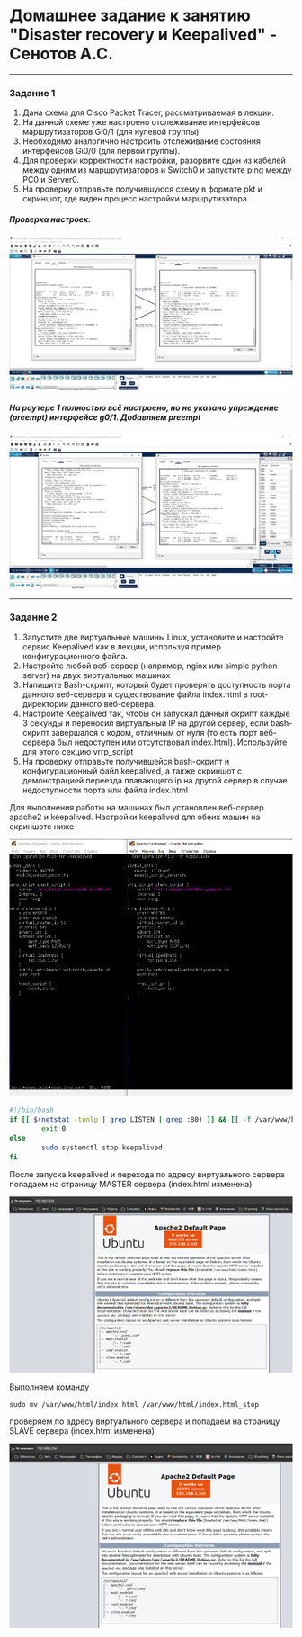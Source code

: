 # Домашнее задание к занятию "Disaster recovery и Keepalived" - Сенотов А.С.

   
---

### Задание 1

1. Дана схема для Cisco Packet Tracer, рассматриваемая в лекции.
2. На данной схеме уже настроено отслеживание интерфейсов маршрутизаторов Gi0/1 (для нулевой группы)
3. Необходимо аналогично настроить отслеживание состояния интерфейсов Gi0/0 (для первой группы).
4. Для проверки корректности настройки, разорвите один из кабелей между одним из маршрутизаторов и Switch0 и запустите ping между PC0 и Server0.
5. На проверку отправьте получившуюся схему в формате pkt и скриншот, где виден процесс настройки маршрутизатора.
 
##### Проверка настроек. 

![до настройки](img/1.1.png)

##### На роутере 1 полностью всё настроено, но не указано упреждение (preempt) интерфейсе g0/1. Добавляем preempt

![после настройки](img/1.2.png)

---

### Задание 2

1. Запустите две виртуальные машины Linux, установите и настройте сервис Keepalived как в лекции, используя пример конфигурационного файла.
2. Настройте любой веб-сервер (например, nginx или simple python server) на двух виртуальных машинах
3. Напишите Bash-скрипт, который будет проверять доступность порта данного веб-сервера и существование файла index.html в root-директории данного веб-сервера.
4. Настройте Keepalived так, чтобы он запускал данный скрипт каждые 3 секунды и переносил виртуальный IP на другой сервер, если bash-скрипт завершался с кодом, отличным от нуля (то есть порт веб-сервера был недоступен или отсутствовал index.html). Используйте для этого секцию vrrp_script
5. На проверку отправьте получившейся bash-скрипт и конфигурационный файл keepalived, а также скриншот с демонстрацией переезда плавающего ip на другой сервер в случае недоступности порта или файла index.html

Для выполнения работы на машинах был установлен веб-сервер apache2 и keepalived.
Настройки keepalived для обеих машин на скриншоте ниже

![настройки keepalived](img/2.1.png)

``` Bash
#!/bin/bash
if [[ $(netstat -tunlp | grep LISTEN | grep :80) ]] && [[ -f /var/www/html/index.html ]]; then
        exit 0
else
        sudo systemctl stop keepalived
fi
```

После запуска keepalived и перехода по адресу виртуального сервера попадаем на страницу MASTER сервера (index.html изменена)

![мастер сервер](img/2.2.png)

Выполняем команду
``` shell
sudo mv /var/www/html/index.html /var/www/html/index.html_stop
```
проверяем по адресу виртуального сервера и попадаем на страницу SLAVE сервера (index.html изменена)

![slave сервер ](img/2.3.png)
